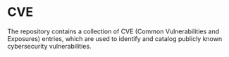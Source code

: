 # CVE

The repository contains a collection of CVE (Common Vulnerabilities and Exposures) entries, which are used to identify and catalog publicly known cybersecurity vulnerabilities.

